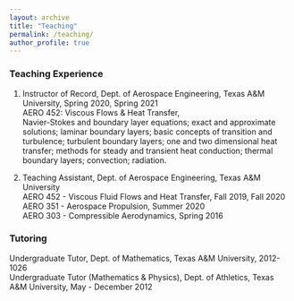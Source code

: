 ```yaml
---
layout: archive
title: "Teaching"
permalink: /teaching/
author_profile: true
---
```


### Teaching Experience
1.  Instructor of Record,  Dept. of Aerospace Engineering, Texas A&M University, Spring 2020, Spring 2021<br>
AERO 452: Viscous Flows & Heat Transfer,<br>
Navier-Stokes and boundary layer equations; exact and approximate solutions; laminar boundary layers; 
basic concepts of transition and turbulence; turbulent boundary layers; one and two dimensional heat transfer; 
methods for steady and transient heat conduction; thermal boundary layers; convection; radiation.



1. Teaching Assistant, Dept. of Aerospace Engineering, Texas A&M University<br> 
AERO 452 - Viscous Fluid Flows and Heat Transfer, Fall 2019, Fall 2020 <br>
AERO 351 - Aerospace Propulsion, Summer 2020<br>
AERO 303 - Compressible Aerodynamics, Spring 2016



### Tutoring
Undergraduate Tutor, Dept. of Mathematics, Texas A&M University,  2012-1026<br>
Undergraduate Tutor (Mathematics & Physics), Dept. of Athletics, Texas A&M University, May - December 2012 
